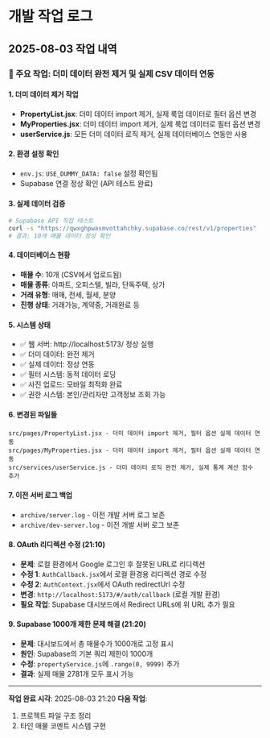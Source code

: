 # 개발 작업 로그

## 2025-08-03 작업 내역

### 🎯 주요 작업: 더미 데이터 완전 제거 및 실제 CSV 데이터 연동

#### 1. 더미 데이터 제거 작업
- **PropertyList.jsx**: 더미 데이터 import 제거, 실제 룩업 데이터로 필터 옵션 변경
- **MyProperties.jsx**: 더미 데이터 import 제거, 실제 룩업 데이터로 필터 옵션 변경  
- **userService.js**: 모든 더미 데이터 로직 제거, 실제 데이터베이스 연동만 사용

#### 2. 환경 설정 확인
- `env.js`: `USE_DUMMY_DATA: false` 설정 확인됨
- Supabase 연결 정상 확인 (API 테스트 완료)

#### 3. 실제 데이터 검증
```bash
# Supabase API 직접 테스트
curl -s "https://qwxghpwasmvottahchky.supabase.co/rest/v1/properties" 
# 결과: 10개 매물 데이터 정상 확인
```

#### 4. 데이터베이스 현황
- **매물 수**: 10개 (CSV에서 업로드됨)
- **매물 종류**: 아파트, 오피스텔, 빌라, 단독주택, 상가
- **거래 유형**: 매매, 전세, 월세, 분양
- **진행 상태**: 거래가능, 계약중, 거래완료 등

#### 5. 시스템 상태
- ✅ 웹 서버: http://localhost:5173/ 정상 실행
- ✅ 더미 데이터: 완전 제거
- ✅ 실제 데이터: 정상 연동
- ✅ 필터 시스템: 동적 데이터 로딩
- ✅ 사진 업로드: 모바일 최적화 완료
- ✅ 권한 시스템: 본인/관리자만 고객정보 조회 가능

#### 6. 변경된 파일들
```
src/pages/PropertyList.jsx - 더미 데이터 import 제거, 필터 옵션 실제 데이터 연동
src/pages/MyProperties.jsx - 더미 데이터 import 제거, 필터 옵션 실제 데이터 연동
src/services/userService.js - 더미 데이터 로직 완전 제거, 실제 통계 계산 함수 추가
```

#### 7. 이전 서버 로그 백업
- `archive/server.log` - 이전 개발 서버 로그 보존
- `archive/dev-server.log` - 이전 개발 서버 로그 보존

#### 8. OAuth 리디렉션 수정 (21:10)
- **문제**: 로컬 환경에서 Google 로그인 후 잘못된 URL로 리디렉션
- **수정 1**: `AuthCallback.jsx`에서 로컬 환경용 리디렉션 경로 수정
- **수정 2**: `AuthContext.jsx`에서 OAuth redirectUrl 수정
- **변경**: `http://localhost:5173/#/auth/callback` (로컬 개발 환경)
- **필요 작업**: Supabase 대시보드에서 Redirect URLs에 위 URL 추가 필요

#### 9. Supabase 1000개 제한 문제 해결 (21:20)
- **문제**: 대시보드에서 총 매물수가 1000개로 고정 표시
- **원인**: Supabase의 기본 쿼리 제한이 1000개
- **수정**: `propertyService.js`에 `.range(0, 9999)` 추가
- **결과**: 실제 매물 2781개 모두 표시 가능

---
**작업 완료 시각**: 2025-08-03 21:20
**다음 작업**: 
1. 프로젝트 파일 구조 정리
2. 타인 매물 코멘트 시스템 구현